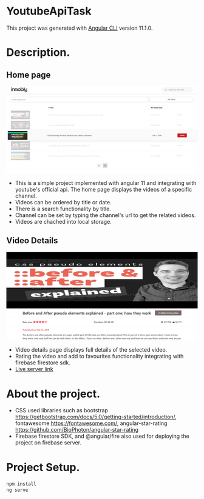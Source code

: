 # YoutubeApiTask

This project was generated with [Angular CLI](https://github.com/angular/angular-cli) version 11.1.0.

# Description.
## Home page
<img src="screenshots/home.PNG" width="950">

- This is a simple project implemented with angular 11 and integrating with youtube's official api. The home page displays the videos of a specific channel.
- Videos can be ordered by title or date.
- There is a search functionality by title.
- Channel can be set by typing the channel's url to get the related videos.
- Videos are chached into local storage.

## Video Details
<img src="screenshots/videoDetails.PNG" width="950">

- Video details page displays full details of the selected video.
- Rating the video and add to favourites functionality integrating with firebase firestore sdk.
- [Live server link](https://fir-webapp-8001a.web.app/)

# About the project.
- CSS used libraries such as bootstrap https://getbootstrap.com/docs/5.0/getting-started/introduction/, fontawesome https://fontawesome.com/, angular-star-rating https://github.com/BioPhoton/angular-star-rating
- Firebase firestore SDK, and @angular/fire also used for deploying the project on firebase server.

# Project Setup.
```
npm install
ng serve
```
